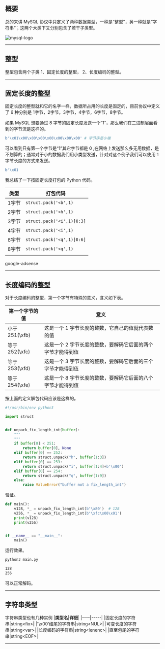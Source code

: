 ## 概要
总的来讲 MySQL 协议中只定义了两种数据类型，一种是“整型”，另一种就是“字符串”；这两个大类下又分别包含了若干子类型。

![mysql-logo](static/2020-22/mysql-logo.jpeg)

---

## 整型
整型包含两个子类 1、固定长度的整型， 2、长度编码的整型。

---


## 固定长度的整型

固定长度的整型就和它的名字一样，数据所占用的长度是固定的，目前协议中定义了 6 种分别是 1字节，2字节，3字节，4字节，6字节，8字节。

如果 MySQL 想要通过 8 字节的固定长度发送一个“1”，那么我们在二进制层面看到的字节流是这样的。
```python
b'\x01\x00\x00\x00\x00\x00\x00\x00' # 字节序是小端
```

可以看到只有第一个字节是“1”其它字节都是 0 ,在网络上发送那么多无用数据，是不划算的；通常对于小的数据我们用小类型发送，针对对这个例子我们可以使用 1字节长度的方式来发送。

```python
b'\x01
```

我总结了一下按固定长度打包的 Python 代码。

|**类型**|**打包代码**|
|-------|-----------|
| 1字节  | `struct.pack('<b',1)`|
| 2字节  | `struct.pack('<h',1)`|
| 3字节  | `struct.pack('<i',1)[0:3]`|
| 4字节  | `struct.pack('<i',1)`|
| 6字节  | `struct.pack('<q',1)[0:6]`|
| 8字节  | `struct.pack('<q',1)`|
|        |                     |

google-adsense

---

## 长度编码的整型
对于长度编码的整型，第一个字节有特殊的意义，含义如下表。

|**第一个字节的值**|**意义**|
|----------------|-------|
|小于251(\xfb)| 这是一个 1 字节长度的整数，它自己的值就代表数的值|
|等于252(\xfc)| 这是一个 2 字节长度的整数，要解码它后面的两个字节才能得到值|
|等于253(\xfd)| 这是一个 3 字节长度的整数，要解码它后面的三个字节才能得到值|
|等于254(\xfe)| 这是一个 8 字节长度的整数，要解码它后面的八个字节才能得到值|

按上面的定义解包代码应该是这样的。

```python
#!/usr/bin/env python3

import struct


def unpack_fix_length_int(buffer):
    """
    """
    if buffer[0] < 251:
        return buffer[0], None
    elif buffer[0] == 252:
        return struct.unpack("h", buffer[1:3])
    elif buffer[0] == 253:
        return struct.unpack("i", buffer[1:4]+b'\x00')
    elif buffer[0] == 254:
        return struct.unpack("q", buffer[1:9])
    else:
        raise ValueError("buffer not a fix_length_int")
```

验证。
```python
def main():
    v128, *_ = unpack_fix_length_int(b'\x80')  # 128
    v256, *_ = unpack_fix_length_int(b'\xfc\x00\x01')
    print(v128)
    print(v256)


if __name__ == "__main__":
    main()

```
运行效果。
```bash
python3 main.py 

128
256
```
可以正常解码。

---

## 字符串类型
字符串类型也有几种实例
|**类型名**|**详细**|
|----|-----|
|固定长度的字符串|string\<fix\>|
|'\x00'结尾的字符串|string\<NUL\>|
|可变长度的字符串|string\<var\>|
|长度编码的字符串|string\<lenenc\>|
|直至包尾的字符串|string\<EOF\>|


---